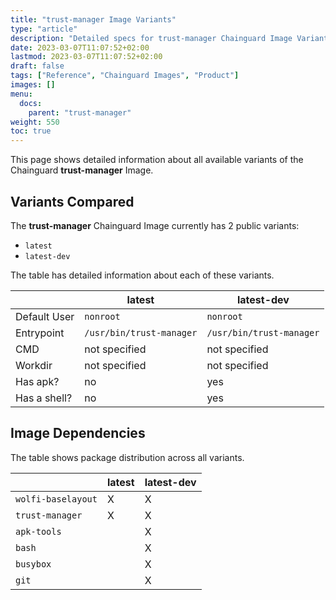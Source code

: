 ```yaml
---
title: "trust-manager Image Variants"
type: "article"
description: "Detailed specs for trust-manager Chainguard Image Variants"
date: 2023-03-07T11:07:52+02:00
lastmod: 2023-03-07T11:07:52+02:00
draft: false
tags: ["Reference", "Chainguard Images", "Product"]
images: []
menu:
  docs:
    parent: "trust-manager"
weight: 550
toc: true
---
```


This page shows detailed information about all available variants of the Chainguard **trust-manager** Image.

## Variants Compared
The **trust-manager** Chainguard Image currently has 2 public variants: 

- `latest`
- `latest-dev`

The table has detailed information about each of these variants.

|              | latest                   | latest-dev               |
|--------------|--------------------------|--------------------------|
| Default User | `nonroot`                | `nonroot`                |
| Entrypoint   | `/usr/bin/trust-manager` | `/usr/bin/trust-manager` |
| CMD          | not specified            | not specified            |
| Workdir      | not specified            | not specified            |
| Has apk?     | no                       | yes                      |
| Has a shell? | no                       | yes                      |

## Image Dependencies
The table shows package distribution across all variants.

|                    | latest | latest-dev |
|--------------------|--------|------------|
| `wolfi-baselayout` | X      | X          |
| `trust-manager`    | X      | X          |
| `apk-tools`        |        | X          |
| `bash`             |        | X          |
| `busybox`          |        | X          |
| `git`              |        | X          |

